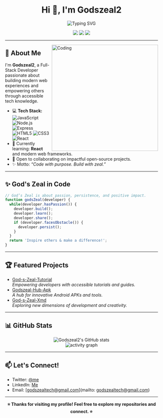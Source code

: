 <h1 align="center">Hi 👋, I'm Godszeal2</h1>
<p align="center">
  <img src="https://readme-typing-svg.demolab.com?font=Fira+Code&pause=1000&center=true&width=435&lines=Full-Stack+Developer;JavaScript+%7C+Node.js+%7C+Express+%7C+React;Bringing+Ideas+to+Life+with+Code" alt="Typing SVG" />
</p>

<p align="center">
  <a href="https://twitter.com/" target="_blank"><img src="https://img.shields.io/badge/Twitter-1DA1F2?style=flat-square&logo=twitter&logoColor=white"></a>
  <a href="https://linkedin.com/in/" target="_blank"><img src="https://img.shields.io/badge/LinkedIn-0077B5?style=flat-square&logo=linkedin&logoColor=white"></a>
  <a href="mailto:godszealtech@gmail.com" target="_blank"><img src="https://img.shields.io/badge/Email-D14836?style=flat-square&logo=gmail&logoColor=white"></a>
</p>

---

<img align="right" alt="Coding" width="350" src="https://media.giphy.com/media/qgQUggAC3Pfv687qPC/giphy.gif">

## 🚀 About Me

I'm **Godszeal2**, a Full-Stack Developer passionate about building modern web experiences and empowering others through accessible tech knowledge.

- 💻 **Tech Stack:**  
  ![JavaScript](https://img.shields.io/badge/-JavaScript-black?style=flat-square&logo=javascript) 
  ![Node.js](https://img.shields.io/badge/-Node.js-333?style=flat-square&logo=node.js) 
  ![Express](https://img.shields.io/badge/-Express.js-black?style=flat-square&logo=express) 
  ![HTML5](https://img.shields.io/badge/-HTML5-E34F26?style=flat-square&logo=html5&logoColor=white) 
  ![CSS3](https://img.shields.io/badge/-CSS3-1572B6?style=flat-square&logo=css3) 
  ![React](https://img.shields.io/badge/-React-61DAFB?style=flat-square&logo=react)
- 🌱 Currently learning: **React** and modern web frameworks.
- 🤝 Open to collaborating on impactful open-source projects.
- ✨ Motto: _“Code with purpose. Build with zeal.”_

---

## ✨ God's Zeal in Code

```javascript
// God’s Zeal is about passion, persistence, and positive impact.
function godsZeal(developer) {
  while(developer.hasPassion()) {
    developer.build();
    developer.learn();
    developer.share();
    if (developer.facesObstacle()) {
      developer.persist();
    }
  }
  return 'Inspire others & make a difference!';
}
```

---

## 🏆 Featured Projects

- [God-s-Zeal-Tutorial](https://github.com/Godszeal2/God-s-Zeal-Tutorial)  
  _Empowering developers with accessible tutorials and guides._
- [Godszeal-Hub-Apk](https://github.com/Godszeal2/Godszeal-Hub-Apk)  
  _A hub for innovative Android APKs and tools._
- [God-s-Zeal-Xmd](https://github.com/Godszeal2/God-s-Zeal-Xmd)  
  _Exploring new dimensions of development and creativity._

---

## 📊 GitHub Stats

<p align="center">
  <img src="https://github-readme-stats.vercel.app/api?username=Godszeal2&show_icons=true&theme=radical" alt="Godszeal2's GitHub stats"/>
  <br/>
  <img src="https://github-readme-activity-graph.vercel.app/graph?username=Godszeal2&theme=react-dark" alt="activity graph"/>
</p>

---

## 📫 Let's Connect!

- Twitter: [@me](https://twitter.com/your_twitter)
- LinkedIn: [Me](https://linkedin.com/in/)
- Email: [godszealtech@gmail.com](mailto: godszealtech@gmail.com)
---

<p align="center">
  <b>⭐️ Thanks for visiting my profile! Feel free to explore my repositories and connect. ⭐️</b>
</p>
